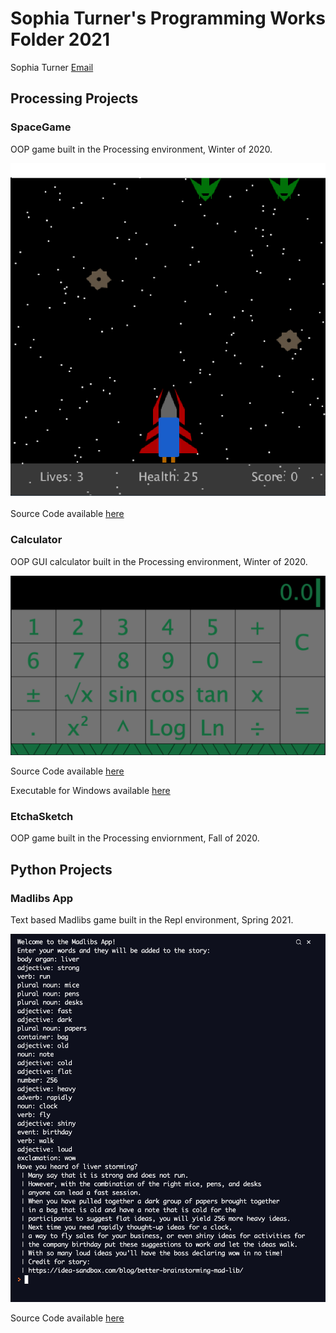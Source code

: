 # Sophia Turner's Programming Works Folder 2021
Sophia Turner [Email](mailto:squeakerwheek@gmail.com)

## Processing Projects

### SpaceGame
OOP game built in the Processing environment, Winter of 2020.

![Image of SpaceGame](https://github.com/sophturn/ProgrammingPortfolio/blob/gh-pages/images/spacegame.png?raw=true)

Source Code available [here](https://github.com/sophturn/ProgrammingPortfolio/tree/gh-pages/src/SpaceGame)

### Calculator
OOP GUI calculator built in the Processing environment, Winter of 2020.

![Image of Calculator](https://github.com/sophturn/ProgrammingPortfolio/blob/gh-pages/images/calculator.png)

Source Code available [here](https://github.com/sophturn/ProgrammingPortfolio/tree/gh-pages/src/Calculator)

Executable for Windows available [here](https://github.com/sophturn/ProgrammingPortfolio/blob/gh-pages/src/Calculator/application.windows64.zip)

### EtchaSketch
OOP game built in the Processing enviornment, Fall of 2020.

## Python Projects

### Madlibs App
Text based Madlibs game built in the Repl environment, Spring 2021.

![Image of Madlibs App](https://github.com/sophturn/ProgrammingPortfolio/blob/gh-pages/images/madlibsapp.png?raw=true)

Source Code available [here](https://github.com/sophturn/ProgrammingPortfolio/tree/gh-pages/src/ConsoleMadlibsApp)

